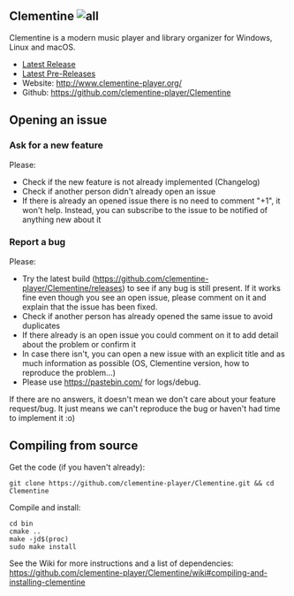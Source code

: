 Clementine ![all](https://github.com/clementine-player/Clementine/workflows/all/badge.svg)
----------------

Clementine is a modern music player and library organizer for Windows, Linux and macOS.

- [Latest Release](https://github.com/clementine-player/Clementine/releases/latest)
- [Latest Pre-Releases](https://github.com/clementine-player/Clementine/releases)
- Website: http://www.clementine-player.org/
- Github: https://github.com/clementine-player/Clementine

Opening an issue
----------------
### Ask for a new feature

Please:

 * Check if the new feature is not already implemented (Changelog)
 * Check if another person didn't already open an issue
 * If there is already an opened issue there is no need to comment "+1", it won't help. Instead, you can subscribe to the issue to be notified of anything new about it

### Report a bug

Please:
 
 * Try the latest build (https://github.com/clementine-player/Clementine/releases) to see if any bug is still present. If it works fine even though you see an open issue, please comment on it and explain that the issue has been fixed.
 * Check if another person has already opened the same issue to avoid duplicates
 * If there already is an open issue you could comment on it to add detail about the problem or confirm it
 * In case there isn't, you can open a new issue with an explicit title and as much information as possible (OS, Clementine version, how to reproduce the problem...)
 * Please use https://pastebin.com/ for logs/debug.
 
If there are no answers, it doesn't mean we don't care about your feature request/bug. It just means we can't reproduce the bug or haven't had time to implement it :o)

Compiling from source
---------------------

Get the code (if you haven't already):

    git clone https://github.com/clementine-player/Clementine.git && cd Clementine

Compile and install:

    cd bin
    cmake ..
    make -jd$(proc)
    sudo make install

See the Wiki for more instructions and a list of dependencies:
https://github.com/clementine-player/Clementine/wiki#compiling-and-installing-clementine
